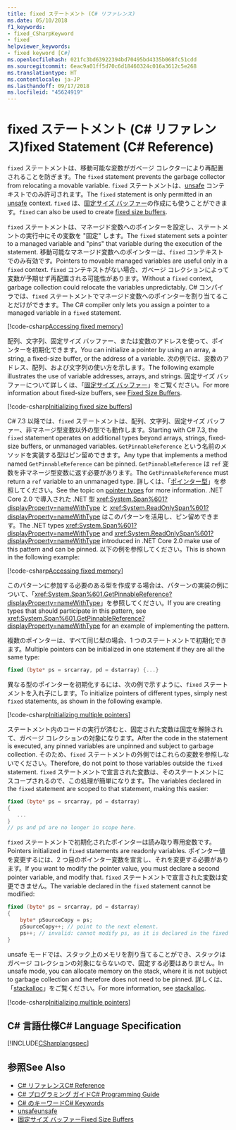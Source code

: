 ```yaml
---
title: fixed ステートメント (C# リファレンス)
ms.date: 05/10/2018
f1_keywords:
- fixed_CSharpKeyword
- fixed
helpviewer_keywords:
- fixed keyword [C#]
ms.openlocfilehash: 021fc3bd63922394bd70495bd4335b068fc51cdd
ms.sourcegitcommit: 6eac9a01ff5d70c6d18460324c016a3612c5e268
ms.translationtype: HT
ms.contentlocale: ja-JP
ms.lasthandoff: 09/17/2018
ms.locfileid: "45624919"
---
```

# <a name="fixed-statement-c-reference"></a><span data-ttu-id="1bcb7-102">fixed ステートメント (C# リファレンス)</span><span class="sxs-lookup"><span data-stu-id="1bcb7-102">fixed Statement (C# Reference)</span></span>

<span data-ttu-id="1bcb7-103">`fixed` ステートメントは、移動可能な変数がガベージ コレクターにより再配置されることを防ぎます。</span><span class="sxs-lookup"><span data-stu-id="1bcb7-103">The `fixed` statement prevents the garbage collector from relocating a movable variable.</span></span> <span data-ttu-id="1bcb7-104">`fixed` ステートメントは、[unsafe](unsafe.md) コンテキストでのみ許可されます。</span><span class="sxs-lookup"><span data-stu-id="1bcb7-104">The `fixed` statement is only permitted in an [unsafe](unsafe.md) context.</span></span> <span data-ttu-id="1bcb7-105">`fixed` は、[固定サイズ バッファー](../../programming-guide/unsafe-code-pointers/fixed-size-buffers.md)の作成にも使うことができます。</span><span class="sxs-lookup"><span data-stu-id="1bcb7-105">`fixed` can also be used to create [fixed size buffers](../../programming-guide/unsafe-code-pointers/fixed-size-buffers.md).</span></span>

<span data-ttu-id="1bcb7-106">`fixed` ステートメントは、マネージド変数へのポインターを設定し、ステートメントの実行中にその変数を "固定" します。</span><span class="sxs-lookup"><span data-stu-id="1bcb7-106">The `fixed` statement sets a pointer to a managed variable and "pins" that variable during the execution of the statement.</span></span> <span data-ttu-id="1bcb7-107">移動可能なマネージド変数へのポインターは、`fixed` コンテキストでのみ有効です。</span><span class="sxs-lookup"><span data-stu-id="1bcb7-107">Pointers to movable managed variables are useful only in a `fixed` context.</span></span> <span data-ttu-id="1bcb7-108">`fixed` コンテキストがない場合、ガベージ コレクションによって変数が予期せず再配置される可能性があります。</span><span class="sxs-lookup"><span data-stu-id="1bcb7-108">Without a `fixed` context, garbage collection could relocate the variables unpredictably.</span></span> <span data-ttu-id="1bcb7-109">C# コンパイラでは、`fixed` ステートメントでマネージド変数へのポインターを割り当てることだけができます。</span><span class="sxs-lookup"><span data-stu-id="1bcb7-109">The C# compiler only lets you assign a pointer to a managed variable in a `fixed` statement.</span></span>

[!code-csharp[Accessing fixed memory](../../../../samples/snippets/csharp/keywords/FixedKeywordExamples.cs#1)]

<span data-ttu-id="1bcb7-110">配列、文字列、固定サイズ バッファー、または変数のアドレスを使って、ポインターを初期化できます。</span><span class="sxs-lookup"><span data-stu-id="1bcb7-110">You can initialize a pointer by using an array, a string, a fixed-size buffer, or the address of a variable.</span></span> <span data-ttu-id="1bcb7-111">次の例では、変数のアドレス、配列、および文字列の使い方を示します。</span><span class="sxs-lookup"><span data-stu-id="1bcb7-111">The following example illustrates the use of variable addresses, arrays, and strings.</span></span> <span data-ttu-id="1bcb7-112">固定サイズ バッファーについて詳しくは、「[固定サイズ バッファー](../../programming-guide/unsafe-code-pointers/fixed-size-buffers.md)」をご覧ください。</span><span class="sxs-lookup"><span data-stu-id="1bcb7-112">For more information about fixed-size buffers, see [Fixed Size Buffers](../../programming-guide/unsafe-code-pointers/fixed-size-buffers.md).</span></span>

[!code-csharp[Initializing fixed size buffers](../../../../samples/snippets/csharp/keywords/FixedKeywordExamples.cs#2)]

<span data-ttu-id="1bcb7-113">C# 7.3 以降では、`fixed` ステートメントは、配列、文字列、固定サイズ バッファー、非マネージ型変数以外の型でも動作します。</span><span class="sxs-lookup"><span data-stu-id="1bcb7-113">Starting with C# 7.3, the `fixed` statement operates on additional types beyond arrays, strings, fixed-size buffers, or unmanaged variables.</span></span> <span data-ttu-id="1bcb7-114">`GetPinnableReference` という名前のメソッドを実装する型はピン留めできます。</span><span class="sxs-lookup"><span data-stu-id="1bcb7-114">Any type that implements a method named `GetPinnableReference` can be pinned.</span></span> <span data-ttu-id="1bcb7-115">`GetPinnableReference` は `ref` 変数を非マネージ型変数に返す必要があります。</span><span class="sxs-lookup"><span data-stu-id="1bcb7-115">The `GetPinnableReference` must return a `ref` variable to an unmanaged type.</span></span> <span data-ttu-id="1bcb7-116">詳しくは、「[ポインター型](../../programming-guide/unsafe-code-pointers/pointer-types.md)」を参照してください。</span><span class="sxs-lookup"><span data-stu-id="1bcb7-116">See the topic on [pointer types](../../programming-guide/unsafe-code-pointers/pointer-types.md) for more information.</span></span> <span data-ttu-id="1bcb7-117">.NET Core 2.0 で導入された .NET 型 <xref:System.Span%601?displayProperty=nameWithType> と <xref:System.ReadOnlySpan%601?displayProperty=nameWithType> はこのパターンを活用し、ピン留めできます。</span><span class="sxs-lookup"><span data-stu-id="1bcb7-117">The .NET types <xref:System.Span%601?displayProperty=nameWithType> and <xref:System.ReadOnlySpan%601?displayProperty=nameWithType> introduced in .NET Core 2.0 make use of this pattern and can be pinned.</span></span> <span data-ttu-id="1bcb7-118">以下の例を参照してください。</span><span class="sxs-lookup"><span data-stu-id="1bcb7-118">This is shown in the following example:</span></span>

[!code-csharp[Accessing fixed memory](../../../../samples/snippets/csharp/keywords/FixedKeywordExamples.cs#FixedSpan)]

<span data-ttu-id="1bcb7-119">このパターンに参加する必要のある型を作成する場合は、パターンの実装の例について、「<xref:System.Span%601.GetPinnableReference?displayProperty=nameWithType>」を参照してください。</span><span class="sxs-lookup"><span data-stu-id="1bcb7-119">If you are creating types that should participate in this pattern, see <xref:System.Span%601.GetPinnableReference?displayProperty=nameWithType> for an example of implementing the pattern.</span></span>

<span data-ttu-id="1bcb7-120">複数のポインターは、すべて同じ型の場合、1 つのステートメントで初期化できます。</span><span class="sxs-lookup"><span data-stu-id="1bcb7-120">Multiple pointers can be initialized in one statement if they are all the same type:</span></span>

```csharp
fixed (byte* ps = srcarray, pd = dstarray) {...}
```

<span data-ttu-id="1bcb7-121">異なる型のポインターを初期化するには、次の例で示すように、`fixed` ステートメントを入れ子にします。</span><span class="sxs-lookup"><span data-stu-id="1bcb7-121">To initialize pointers of different types, simply nest `fixed` statements, as shown in the following example.</span></span>

[!code-csharp[Initializing multiple pointers](../../../../samples/snippets/csharp/keywords/FixedKeywordExamples.cs#3)]

<span data-ttu-id="1bcb7-122">ステートメント内のコードの実行が済むと、固定された変数は固定を解除されて、ガベージ コレクションの対象になります。</span><span class="sxs-lookup"><span data-stu-id="1bcb7-122">After the code in the statement is executed, any pinned variables are unpinned and subject to garbage collection.</span></span> <span data-ttu-id="1bcb7-123">そのため、`fixed` ステートメントの外側ではこれらの変数を参照しないでください。</span><span class="sxs-lookup"><span data-stu-id="1bcb7-123">Therefore, do not point to those variables outside the `fixed` statement.</span></span> <span data-ttu-id="1bcb7-124">`fixed` ステートメントで宣言された変数は、そのステートメントにスコープされるので、この処理が簡単になります。</span><span class="sxs-lookup"><span data-stu-id="1bcb7-124">The variables declared in the `fixed` statement are scoped to that statement, making this easier:</span></span>

```csharp
fixed (byte* ps = srcarray, pd = dstarray)
{
   ...
}
// ps and pd are no longer in scope here.
```

<span data-ttu-id="1bcb7-125">`fixed` ステートメントで初期化されたポインターは読み取り専用変数です。</span><span class="sxs-lookup"><span data-stu-id="1bcb7-125">Pointers initialized in `fixed` statements are readonly variables.</span></span> <span data-ttu-id="1bcb7-126">ポインター値を変更するには、2 つ目のポインター変数を宣言し、それを変更する必要があります。</span><span class="sxs-lookup"><span data-stu-id="1bcb7-126">If you want to modify the pointer value, you must declare a second pointer variable, and modify that.</span></span> <span data-ttu-id="1bcb7-127">`fixed` ステートメントで宣言された変数は変更できません。</span><span class="sxs-lookup"><span data-stu-id="1bcb7-127">The variable declared in the `fixed` statement cannot be modified:</span></span>

```csharp
fixed (byte* ps = srcarray, pd = dstarray)
{
    byte* pSourceCopy = ps;
    pSourceCopy++; // point to the next element.
    ps++; // invalid: cannot modify ps, as it is declared in the fixed statement.
}
```


<span data-ttu-id="1bcb7-128">unsafe モードでは、スタック上のメモリを割り当てることができ、スタックはガベージ コレクションの対象にならないので、固定する必要はありません。</span><span class="sxs-lookup"><span data-stu-id="1bcb7-128">In unsafe mode, you can allocate memory on the stack, where it is not subject to garbage collection and therefore does not need to be pinned.</span></span> <span data-ttu-id="1bcb7-129">詳しくは、「[stackalloc](stackalloc.md)」をご覧ください。</span><span class="sxs-lookup"><span data-stu-id="1bcb7-129">For more information, see [stackalloc](stackalloc.md).</span></span>

[!code-csharp[Initializing multiple pointers](../../../../samples/snippets/csharp/keywords/FixedKeywordExamples.cs#4)]

## <a name="c-language-specification"></a><span data-ttu-id="1bcb7-130">C# 言語仕様</span><span class="sxs-lookup"><span data-stu-id="1bcb7-130">C# Language Specification</span></span>

 [!INCLUDE[CSharplangspec](~/includes/csharplangspec-md.md)]

## <a name="see-also"></a><span data-ttu-id="1bcb7-131">参照</span><span class="sxs-lookup"><span data-stu-id="1bcb7-131">See Also</span></span>

- [<span data-ttu-id="1bcb7-132">C# リファレンス</span><span class="sxs-lookup"><span data-stu-id="1bcb7-132">C# Reference</span></span>](../index.md)  
- [<span data-ttu-id="1bcb7-133">C# プログラミング ガイド</span><span class="sxs-lookup"><span data-stu-id="1bcb7-133">C# Programming Guide</span></span>](../../programming-guide/index.md)  
- [<span data-ttu-id="1bcb7-134">C# のキーワード</span><span class="sxs-lookup"><span data-stu-id="1bcb7-134">C# Keywords</span></span>](index.md)  
- [<span data-ttu-id="1bcb7-135">unsafe</span><span class="sxs-lookup"><span data-stu-id="1bcb7-135">unsafe</span></span>](unsafe.md)  
- [<span data-ttu-id="1bcb7-136">固定サイズ バッファー</span><span class="sxs-lookup"><span data-stu-id="1bcb7-136">Fixed Size Buffers</span></span>](../../programming-guide/unsafe-code-pointers/fixed-size-buffers.md)
